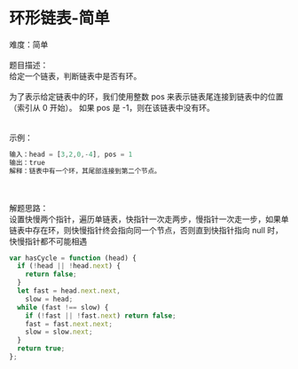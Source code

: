 # 环形链表-简单

难度：简单<br />
<br />题目描述：<br />给定一个链表，判断链表中是否有环。<br />
<br />为了表示给定链表中的环，我们使用整数 pos 来表示链表尾连接到链表中的位置（索引从 0 开始）。 如果 pos 是 -1，则在该链表中没有环。<br />
<br />
<br />示例：

```javascript
输入：head = [3,2,0,-4], pos = 1
输出：true
解释：链表中有一个环，其尾部连接到第二个节点。
```

<br />
<br />解题思路：<br />设置快慢两个指针，遍历单链表，快指针一次走两步，慢指针一次走一步，如果单链表中存在环，则快慢指针终会指向同一个节点，否则直到快指针指向 null 时，快慢指针都不可能相遇<br />

```javascript
var hasCycle = function (head) {
  if (!head || !head.next) {
    return false;
  }
  let fast = head.next.next,
    slow = head;
  while (fast !== slow) {
    if (!fast || !fast.next) return false;
    fast = fast.next.next;
    slow = slow.next;
  }
  return true;
};
```
